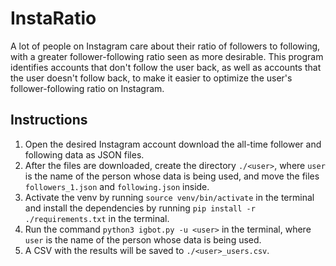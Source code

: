 # InstaRatio

A lot of people on Instagram care about their ratio of followers to following,
with a greater follower-following ratio seen as more desirable. This program
identifies accounts that don't follow the user back, as well as accounts that
the user doesn't follow back, to make it easier to optimize the user's
follower-following ratio on Instagram.

## Instructions

1. Open the desired Instagram account download the all-time follower and
   following data as JSON files.
2. After the files are downloaded, create the directory `./<user>`, where `user`
   is the name of the person whose data is being used, and move the files
   `followers_1.json` and `following.json` inside.
3. Activate the venv by running `source venv/bin/activate` in the terminal and
   install the dependencies by running `pip install -r ./requirements.txt` in
   the terminal.
4. Run the command `python3 igbot.py -u <user>` in the terminal, where `user` is
   the name of the person whose data is being used.
5. A CSV with the results will be saved to `./<user>_users.csv`.

